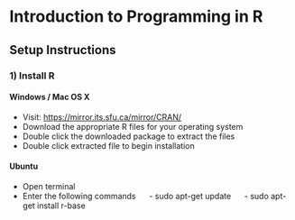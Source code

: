# Introduction to Programming in R

## Setup Instructions

### 1) Install R

#### Windows / Mac OS X

- Visit: https://mirror.its.sfu.ca/mirror/CRAN/
- Download the appropriate R files for your operating system
- Double click the downloaded package to extract the files
- Double click extracted file to begin installation

#### Ubuntu

- Open terminal
- Enter the following commands
&nbsp;&nbsp;&nbsp;&nbsp; - sudo apt-get update
&nbsp;&nbsp;&nbsp;&nbsp; - sudo apt-get install r-base


